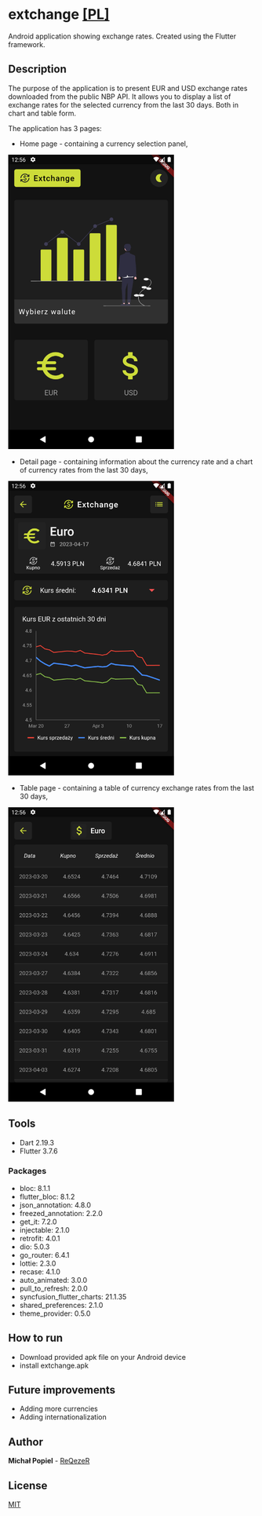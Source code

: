 # extchange [[PL]](docs/PrzeczytajMnie.md) 
Android application showing exchange rates. Created using the Flutter framework.

## Description 
The purpose of the application is to present EUR and USD exchange rates downloaded from the public NBP API. It allows you to display a list of exchange rates for the selected currency from the last 30 days. Both in chart and table form.
  
The application has 3 pages:
*  Home page - containing a currency selection panel,
<img src="docs/homePage.png" height="600">

*  Detail page - containing information about the currency rate and a chart of currency rates from the last 30 days, 
<img src="docs/detailPage.png" height="600">

*  Table page - containing a table of currency exchange rates from the last 30 days,
<img src="docs/tablePage.png" height="600">

## Tools
* Dart 2.19.3
* Flutter 3.7.6

### Packages
* bloc: 8.1.1
* flutter_bloc: 8.1.2
* json_annotation: 4.8.0
* freezed_annotation: 2.2.0
* get_it: 7.2.0
* injectable: 2.1.0
* retrofit: 4.0.1
* dio: 5.0.3
* go_router: 6.4.1
* lottie: 2.3.0
* recase: 4.1.0
* auto_animated: 3.0.0
* pull_to_refresh: 2.0.0
* syncfusion_flutter_charts: 21.1.35
* shared_preferences: 2.1.0
* theme_provider: 0.5.0

## How to run
* Download provided apk file on your Android device
* install extchange.apk

## Future improvements
* Adding more currencies
* Adding internationalization

## Author
**Michał Popiel** - [ReQezeR](https://github.com/ReQezeR)

## License
[MIT](https://choosealicense.com/licenses/mit/)
